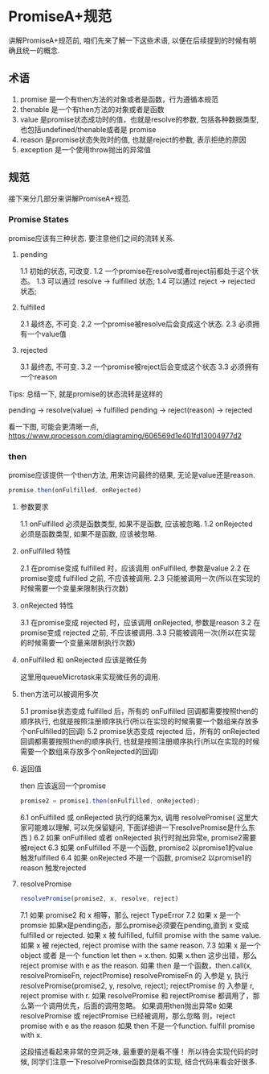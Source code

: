 # PromiseA+规范

讲解PromiseA+规范前, 咱们先来了解一下这些术语, 以便在后续提到的时候有明确且统一的概念.

## 术语

1. promise 是一个有then方法的对象或者是函数，行为遵循本规范
2. thenable 是一个有then方法的对象或者是函数
3. value 是promise状态成功时的值，也就是resolve的参数, 包括各种数据类型, 也包括undefined/thenable或者是 promise
4. reason 是promise状态失败时的值, 也就是reject的参数, 表示拒绝的原因
5. exception 是一个使用throw抛出的异常值

## 规范

接下来分几部分来讲解PromiseA+规范. 

### Promise States 

promise应该有三种状态. 要注意他们之间的流转关系.

1. pending

    1.1 初始的状态, 可改变.
    1.2 一个promise在resolve或者reject前都处于这个状态。
    1.3 可以通过 resolve -> fulfilled 状态;
    1.4 可以通过 reject -> rejected 状态;

2. fulfilled

    2.1 最终态, 不可变.
    2.2 一个promise被resolve后会变成这个状态.
    2.3 必须拥有一个value值

3. rejected

    3.1 最终态, 不可变.
    3.2 一个promise被reject后会变成这个状态
    3.3 必须拥有一个reason

Tips: 总结一下, 就是promise的状态流转是这样的

pending -> resolve(value) -> fulfilled
pending -> reject(reason) -> rejected

看一下图, 可能会更清晰一点, https://www.processon.com/diagraming/606569d1e401fd13004977d2

### then

promise应该提供一个then方法, 用来访问最终的结果, 无论是value还是reason.

```js
promise.then(onFulfilled, onRejected)
```

1. 参数要求

    1.1 onFulfilled 必须是函数类型, 如果不是函数, 应该被忽略.
    1.2 onRejected 必须是函数类型, 如果不是函数, 应该被忽略.

2. onFulfilled 特性

    2.1 在promise变成 fulfilled 时，应该调用 onFulfilled, 参数是value
    2.2 在promise变成 fulfilled 之前, 不应该被调用.
    2.3 只能被调用一次(所以在实现的时候需要一个变量来限制执行次数)

3. onRejected 特性

    3.1 在promise变成 rejected 时，应该调用 onRejected, 参数是reason
    3.2 在promise变成 rejected 之前, 不应该被调用.
    3.3 只能被调用一次(所以在实现的时候需要一个变量来限制执行次数)

4. onFulfilled 和 onRejected 应该是微任务

    这里用queueMicrotask来实现微任务的调用.

5. then方法可以被调用多次

    5.1 promise状态变成 fulfilled 后，所有的 onFulfilled 回调都需要按照then的顺序执行, 也就是按照注册顺序执行(所以在实现的时候需要一个数组来存放多个onFulfilled的回调)
    5.2 promise状态变成 rejected 后，所有的 onRejected 回调都需要按照then的顺序执行, 也就是按照注册顺序执行(所以在实现的时候需要一个数组来存放多个onRejected的回调)

6. 返回值

    then 应该返回一个promise

    ```js
    promise2 = promise1.then(onFulfilled, onRejected);
    ```

    6.1 onFulfilled 或 onRejected 执行的结果为x, 调用 resolvePromise( 这里大家可能难以理解, 可以先保留疑问, 下面详细讲一下resolvePromise是什么东西 )
    6.2 如果 onFulfilled 或者 onRejected 执行时抛出异常e, promise2需要被reject
    6.3 如果 onFulfilled 不是一个函数, promise2 以promise1的value 触发fulfilled
    6.4 如果 onRejected 不是一个函数, promise2 以promise1的reason 触发rejected

7. resolvePromise
   
   ```js
   resolvePromise(promise2, x, resolve, reject)
   ```

    7.1 如果 promise2 和 x 相等，那么 reject TypeError
    7.2 如果 x 是一个 promsie
            如果x是pending态，那么promise必须要在pending,直到 x 变成 fulfilled or rejected.
            如果 x 被 fulfilled, fulfill promise with the same value.
            如果 x 被 rejected, reject promise with the same reason.
    7.3 如果 x 是一个 object 或者 是一个 function
        let then = x.then.
        如果 x.then 这步出错，那么 reject promise with e as the reason.
        如果 then 是一个函数，then.call(x, resolvePromiseFn, rejectPromise)
            resolvePromiseFn 的 入参是 y, 执行 resolvePromise(promise2, y, resolve, reject);
            rejectPromise 的 入参是 r, reject promise with r.
            如果 resolvePromise 和 rejectPromise 都调用了，那么第一个调用优先，后面的调用忽略。
            如果调用then抛出异常e 
                如果 resolvePromise 或 rejectPromise 已经被调用，那么忽略
                则，reject promise with e as the reason
        如果 then 不是一个function. fulfill promise with x.

    
    这段描述看起来非常的空洞乏味, 最重要的是看不懂！ 所以待会实现代码的时候, 同学们注意一下resolvePromise函数具体的实现, 结合代码来看会好很多.
